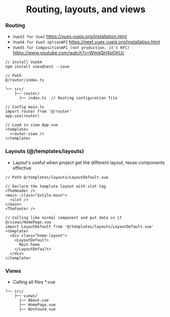 <h1 align="center">Routing, layouts, and views</h1>

### Routing

- `VueX3 for Vue2` https://vuex.vuejs.org/installation.html
- `VueX4 for Vue3 optionAPI` https://next.vuex.vuejs.org/installation.html
- `VueX5 for CompositionAPI (not production, it's RFC)` https://www.youtube.com/watch?v=WmgQH4pOhUc

```
// Install VueX4
npm install vuex@next --save

// Path
@/router/index.ts

└── src/
    ├── router/
      ├── index.ts  // Routing configuration file

// Config main.ts
import router from '@/router'
app.use(router)

// Load in view App.vue
<template>
  <router-view />
</template>
```

### Layouts (@/templates/layouts)

- Layout's useful when project get the different layout, reuse components effective

```
// Path @/templates/layouts/LayoutDefault.vue

// Declare the template layout with slot tag
<TheHeader />
<main :class="$style.main">
  <slot />
</main>
<TheFooter />

// Calling like normal component and put data in it @/views/HomePage.vue
import LayoutDefault from '@/templates/layouts/LayoutDefault.vue'
<template>
  <div class="home-layout">
    <LayoutDefault>
      Main home
    </LayoutDefault>
  </div>
</template>

```

### Views

- Calling all files *.vue

```
└── src/
    ├── views/
      ├── About.vue 
      ├── HomePage.vue
      ├── NotFound.vue
```

